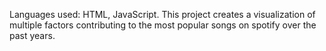 Languages used: HTML, JavaScript.
This project creates a visualization of multiple factors contributing to the most popular songs on spotify over the past years.
